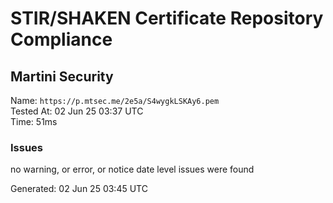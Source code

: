 # STIR/SHAKEN Certificate Repository Compliance

## Martini Security

Name: `https://p.mtsec.me/2e5a/S4wygkLSKAy6.pem`\
Tested At: 02 Jun 25 03:37 UTC\
Time: 51ms

### Issues

no warning, or error, or notice date level issues were found

Generated: 02 Jun 25 03:45 UTC